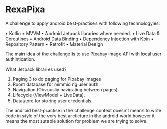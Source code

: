 # RexaPixa

A challenge to apply android best-practises with following technologyies:

• Kotlin 
• MVVM
• Android Jetpack libraries where needed.
• Live Data & Coroutines
• Android Data Binding
• Dependency Injection with Koin
• Repository Pattern
• Retrofit
• Material Design

The main idea of the challenge is to use Pixabay image API with local user authintication.

What Jetpack libraries used?

1. Paging 3 to do paging for Pixabay images
2. Room database for mimmicing user auth.
3. Navigation (Obvousliy navigating between pages).
4. Lifecycle (ViewModel + LiveData).
5. Datastore for storing user credentials.

The android best-practise in the challenge context doesn't means to write code in style of the very best arcticture in the android world however it means the most sutable solution for problem we are trying to solve. 




